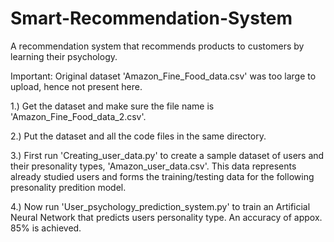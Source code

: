 # Smart-Recommendation-System
A recommendation system that recommends products to customers by learning their psychology.

Important: Original dataset 'Amazon_Fine_Food_data.csv' was too large to upload, hence not present here.

1.) Get the dataset and make sure the file name is 'Amazon_Fine_Food_data_2.csv'.

2.) Put the dataset and all the code files in the same directory.

3.) First run 'Creating_user_data.py' to create a sample dataset of users and their presonality types, 'Amazon_user_data.csv'.
    This data represents already studied users and forms the training/testing data for the following presonality predition model.
    
4.) Now run 'User_psychology_prediction_system.py' to train an Artificial Neural Network that predicts users personality type.
    An accuracy of appox. 85% is achieved.
